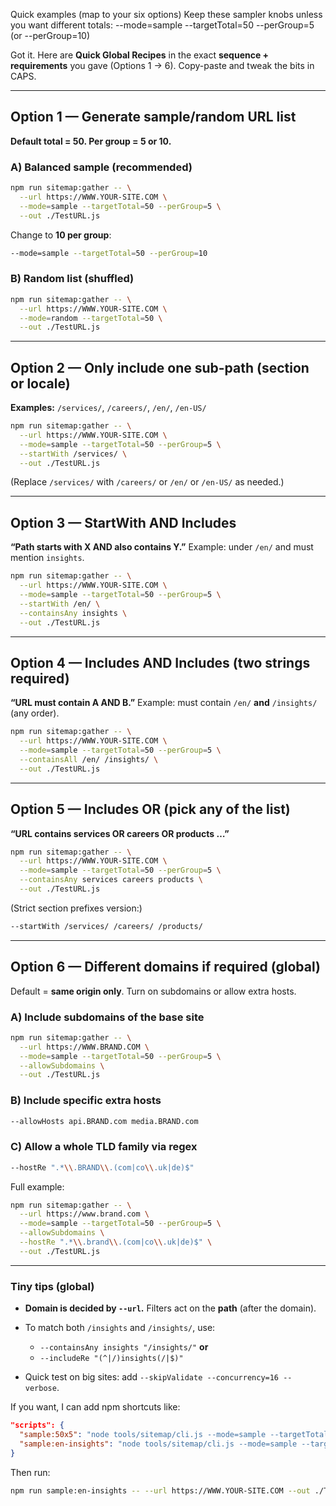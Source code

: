 Quick examples (map to your six options)
Keep these sampler knobs unless you want different totals:
--mode=sample --targetTotal=50 --perGroup=5 (or --perGroup=10)

Got it. Here are **Quick Global Recipes** in the exact **sequence + requirements** you gave (Options 1 → 6). Copy-paste and tweak the bits in CAPS.

---

## Option 1 — Generate sample/random URL list

**Default total = 50. Per group = 5 or 10.**

### A) Balanced sample (recommended)

```bash
npm run sitemap:gather -- \
  --url https://WWW.YOUR-SITE.COM \
  --mode=sample --targetTotal=50 --perGroup=5 \
  --out ./TestURL.js
```

Change to **10 per group**:

```bash
--mode=sample --targetTotal=50 --perGroup=10
```

### B) Random list (shuffled)

```bash
npm run sitemap:gather -- \
  --url https://WWW.YOUR-SITE.COM \
  --mode=random --targetTotal=50 \
  --out ./TestURL.js
```

---

## Option 2 — Only include one sub-path (section or locale)

**Examples:** `/services/`, `/careers/`, `/en/`, `/en-US/`

```bash
npm run sitemap:gather -- \
  --url https://WWW.YOUR-SITE.COM \
  --mode=sample --targetTotal=50 --perGroup=5 \
  --startWith /services/ \
  --out ./TestURL.js
```

(Replace `/services/` with `/careers/` or `/en/` or `/en-US/` as needed.)

---

## Option 3 — StartWith **AND** Includes

**“Path starts with X AND also contains Y.”**
Example: under `/en/` and must mention `insights`.

```bash
npm run sitemap:gather -- \
  --url https://WWW.YOUR-SITE.COM \
  --mode=sample --targetTotal=50 --perGroup=5 \
  --startWith /en/ \
  --containsAny insights \
  --out ./TestURL.js
```

---

## Option 4 — Includes **AND** Includes (two strings required)

**“URL must contain A AND B.”**
Example: must contain `/en/` **and** `/insights/` (any order).

```bash
npm run sitemap:gather -- \
  --url https://WWW.YOUR-SITE.COM \
  --mode=sample --targetTotal=50 --perGroup=5 \
  --containsAll /en/ /insights/ \
  --out ./TestURL.js
```

---

## Option 5 — Includes **OR** (pick any of the list)

**“URL contains services OR careers OR products …”**

```bash
npm run sitemap:gather -- \
  --url https://WWW.YOUR-SITE.COM \
  --mode=sample --targetTotal=50 --perGroup=5 \
  --containsAny services careers products \
  --out ./TestURL.js
```

(Strict section prefixes version:)

```bash
--startWith /services/ /careers/ /products/
```

---

## Option 6 — Different domains if required (global)

Default = **same origin only**. Turn on subdomains or allow extra hosts.

### A) Include subdomains of the base site

```bash
npm run sitemap:gather -- \
  --url https://WWW.BRAND.COM \
  --mode=sample --targetTotal=50 --perGroup=5 \
  --allowSubdomains \
  --out ./TestURL.js
```

### B) Include specific extra hosts

```bash
--allowHosts api.BRAND.com media.BRAND.com
```

### C) Allow a whole TLD family via regex

```bash
--hostRe ".*\\.BRAND\\.(com|co\\.uk|de)$"
```

Full example:

```bash
npm run sitemap:gather -- \
  --url https://www.brand.com \
  --mode=sample --targetTotal=50 --perGroup=5 \
  --allowSubdomains \
  --hostRe ".*\\.brand\\.(com|co\\.uk|de)$" \
  --out ./TestURL.js
```

---

### Tiny tips (global)

* **Domain is decided by `--url`.** Filters act on the **path** (after the domain).
* To match both `/insights` and `/insights/`, use:

  * `--containsAny insights "/insights/"` **or**
  * `--includeRe "(^|/)insights(/|$)"`
* Quick test on big sites: add `--skipValidate --concurrency=16 --verbose`.

If you want, I can add npm shortcuts like:

```json
"scripts": {
  "sample:50x5": "node tools/sitemap/cli.js --mode=sample --targetTotal=50 --perGroup=5",
  "sample:en-insights": "node tools/sitemap/cli.js --mode=sample --targetTotal=50 --perGroup=5 --startWith /en/ --containsAny insights"
}
```

Then run:

```bash
npm run sample:en-insights -- --url https://WWW.YOUR-SITE.COM --out ./TestURL.js
```

